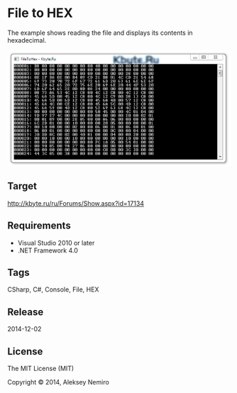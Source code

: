 ﻿# File to HEX

The example shows reading the file and displays its contents in hexadecimal.

![Preview](preview.png)

## Target

http://kbyte.ru/ru/Forums/Show.aspx?id=17134

## Requirements

* Visual Studio 2010 or later
* .NET Framework 4.0

## Tags

CSharp, C#, Console, File, HEX

## Release

2014-12-02

## License

The MIT License (MIT)

Copyright © 2014, Aleksey Nemiro